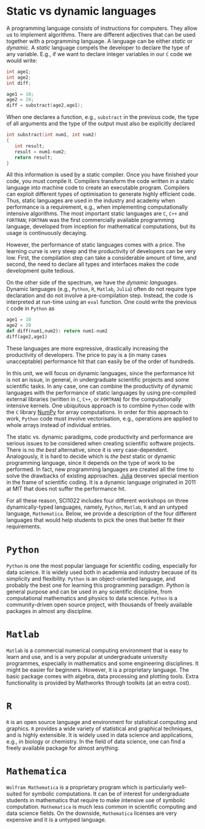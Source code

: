 # Static vs dynamic languages

A programming language consists of instructions for computers. They allow us to implement algorithms. There are different adjectives that can be used together with a programming language. A language can be either *static* or *dynamic*. A *static* language compels the developer to declare the type of any variable. E.g., if we want to declare integer variables in our `C` code we would write:
```c
int age1;
int age2;
int diff;

age1 = 10;
age2 = 20;
diff = substract(age2,age1);
```
When one declares a function, e.g., `substract` in the previous code, the type of all arguments and the type of the output must also be explicitly declared
```c
int substract(int num1, int num2)
{
   int result;
   result = num1-num2;
   return result;
}    
```
All this information is used by a static compiler. Once you have finished your code, you must compile it. Compilers transform the code written in a static language into machine code to create an executable program. Compilers can exploit different types of optimisation to generate highly efficient code. Thus, static languages are used in the industry and academy when performance is a requirement, e.g., when implementing computationally intensive algorithms. The most important static languages are `C`, `C++` and `FORTRAN`; `FORTRAN` was the first commercially available programming language, developed from inception for mathematical computations, but its usage is continuously decaying. 

However, the performance of static languages comes with a price. The learning curve is very steep and the productivity of developers can be very low. First, the compilation step can take a considerable amount of time, and second, the need to declare all types and interfaces makes the code development quite tedious.

On the other side of the spectrum, we have the *dynamic languages*. Dynamic languages (e.g., `Python`, `R`, `Matlab`, `Julia`) often do not require type declaration and do not involve a pre-compilation step. Instead, the code is interpreted at run-time using an `eval` function. One could write the previous `C` code in `Python` as
```python
age1 = 10
age2 = 20
def diff(num1,num2): return num1-num2
diff(age2,age1)
```
These languages are more expressive, drastically increasing the productivity of developers. The price to pay is a (in many cases unacceptable) performance hit that can easily be of the order of hundreds.

In this unit, we will focus on dynamic languages, since the performance hit is not an issue, in general, in undergraduate scientific projects and some scientific tasks. In any case, one can combine the productivity of dynamic languages with the performance of static languages by using pre-compiled external libraries (written in `C`, `C++`, or `FORTRAN`) for the computationally intensive kernels. One ubiquitous approach is to combine `Python` code with the `C` library [NumPy](https://numpy.org/) for array computations. In order for this approach to work, `Python` code must involve vectorisation, e.g., operations are applied to whole arrays instead of individual entries.

The static vs. dynamic paradigms, code productivity and performance are serious issues to be considered when creating scientific software projects. There is no *the best* alternative, since it is very case-dependent. Analogously, it is hard to decide which is *the best* static or dynamic programming language, since it depends on the type of work to be performed. In fact, new programming languages are created all the time to solve the drawbacks of existing approaches. [Julia](https://julialang.org/) deserves special mention in the frame of scientific coding. It is a dynamic language originated in 2011 at MIT that does not suffer the performance hit.

For all these reason, SCI1022 includes four different workshops on three dynamically-typed languages, namely, `Python`, `Matlab`, `R` and an untyped language, `Mathematica`. Below, we provide a description of the four different languages that would help students to pick the ones that better fit their requirements.

# `Python`

`Python` is one the most popular language for scientific coding, especially for data science. It is widely used both in academia and industry because of its simplicity and flexibility. `Python` is an object-oriented language, and probably the best one for learning this programming paradigm. Python is general purpose and can be used in any scientific discipline, from computational mathematics and physics to data science. `Python` is a community-driven open source project, with thousands of freely available packages in almost any discipline.

# `Matlab`

`Matlab` is a commercial numerical computing environment that is easy to learn and use, and is a very popular at undergraduate university programmes, especially in mathematics and some engineering disciplines. It might be easier for beginners. However, it is a proprietary language. The basic package comes with algebra, data processing and plotting tools.
Extra functionality is provided by Mathworks through toolkits (at an extra cost).

# `R`

`R` is an open source language and environment for statistical computing and graphics. `R` provides a wide variety of statistical and graphical techniques, and is highly extensible. It is widely used in data science and applications, e.g., in biology or chemistry. In the field of data science, one can find a freely available package for almost anything.

# `Mathematica`

`Wolfram Mathematica` is a proprietary program which is particularly well-suited for symbolic computations. It can be of interest for undergraduate students in mathematics that require to make intensive use of symbolic computation. `Mathematica` is much less common in scientific computing and data science fields. On the downside, `Mathematica` licenses are very expensive and it is a untyped language.
